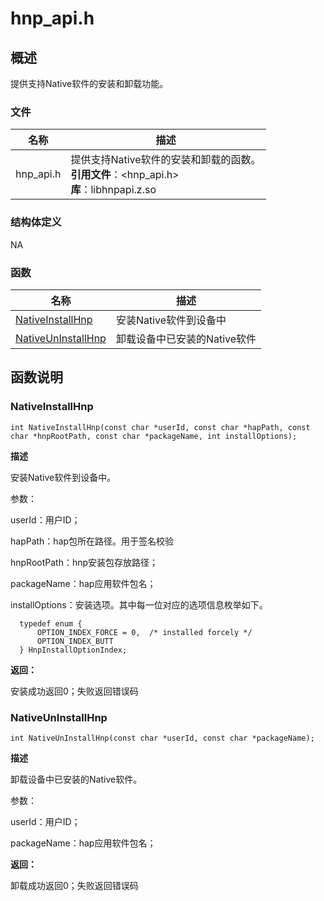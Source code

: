 # hnp_api.h


## 概述

提供支持Native软件的安装和卸载功能。

### 文件

| 名称 | 描述 |
| -------- | -------- |
| hnp_api.h | 提供支持Native软件的安装和卸载的函数。<br/>**引用文件**：&lt;hnp_api.h&gt;<br/>**库**：libhnpapi.z.so |


### 结构体定义
NA

### 函数

| 名称 | 描述 |
| -------- | -------- |
| [NativeInstallHnp](#nativeinstallhnp) | 安装Native软件到设备中 |
| [NativeUnInstallHnp](#nativeuninstallhnp)| 卸载设备中已安装的Native软件 |



## 函数说明


### NativeInstallHnp

```
int NativeInstallHnp(const char *userId, const char *hapPath, const char *hnpRootPath, const char *packageName, int installOptions);
```

**描述**

  安装Native软件到设备中。

  参数：
  
  userId：用户ID；

  hapPath：hap包所在路径。用于签名校验

  hnpRootPath：hnp安装包存放路径；

  packageName：hap应用软件包名；

  installOptions：安装选项。其中每一位对应的选项信息枚举如下。
  ```
    typedef enum {
        OPTION_INDEX_FORCE = 0,  /* installed forcely */
        OPTION_INDEX_BUTT
    } HnpInstallOptionIndex;
  ```

**返回：**

安装成功返回0；失败返回错误码

### NativeUnInstallHnp

```
int NativeUnInstallHnp(const char *userId, const char *packageName);
```

**描述**

  卸载设备中已安装的Native软件。

  参数：

  userId：用户ID；

  packageName：hap应用软件包名；


**返回：**

卸载成功返回0；失败返回错误码
